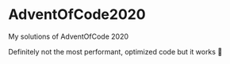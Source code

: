 # AdventOfCode2020

My solutions of AdventOfCode 2020

Definitely not the most performant, optimized code but it works 🥳 
